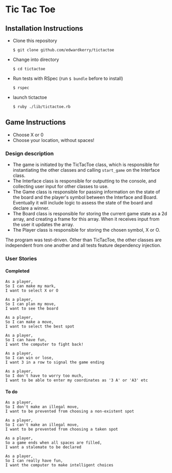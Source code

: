 # Tic Tac Toe

## Installation Instructions

- Clone this repository

  `$ git clone github.com/edwardkerry/tictactoe`

- Change into directory

  `$ cd tictactoe`

- Run tests with RSpec (run `$ bundle` before to install)

  `$ rspec`

- launch tictactoe

  `$ ruby ./lib/tictactoe.rb`

## Game Instructions

- Choose X or 0
- Choose your location, without spaces!

### Design description

- The game is initiated by the TicTacToe class, which is responsible for instantiating the other classes and calling `start_game` on the Interface class.
- The Interface class is responsible for outputting to the console, and collecting user input for other classes to use.
- The Game class is responsible for passing information on the state of the board and the player's symbol between the Interface and Board. Eventually it will include logic to assess the state of the board and declare a winner.
- The Board class is responsible for storing the current game state as a 2d array, and creating a frame for this array. When it receives input from the user it updates the array.
- The Player class is responsible for storing the chosen symbol, X or O.

The program was test-driven. Other than TicTacToe, the other classes are independent from one another and all tests feature dependency injection.

### User Stories

#### Completed
```
As a player,
So I can make my mark,
I want to select X or O
```

```
As a player,
So I can plan my move,
I want to see the board
```

```
As a player,
So I can make a move,
I want to select the best spot
```

```
As a player,
So I can have fun,
I want the computer to fight back!
```

```
As a player,
So I can win or lose,
I want 3 in a row to signal the game ending
```

```
As a player,
So I don't have to worry too much,
I want to be able to enter my coordinates as '3 A' or 'A3' etc
```

#### To do

```
As a player,
So I don't make an illegal move,
I want to be prevented from choosing a non-existent spot
```

```
As a player,
So I can't make an illegal move,
I want to be prevented from choosing a taken spot
```

```
As a player,
So a game ends when all spaces are filled,
I want a stalemate to be declared
```

```
As a player,
So I can really have fun,
I want the computer to make intelligent choices
```
